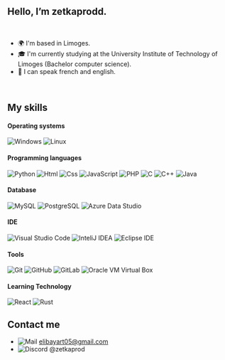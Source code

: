 ##  Hello, I’m zetkaprodd. 

<br>

- 🌍 I'm based in Limoges.
- 🎓 I'm currently studying at the University Institute of Technology of Limoges (Bachelor computer science).
- 💬 I can speak french and english.

<br>

## **My skills**

#### Operating systems
![Windows](https://img.shields.io/badge/Windows-0078D6?style=flat&logo=windows&logoColor=white) 
![Linux](https://img.shields.io/badge/Linux-FCC624?style=flat&logo=linux&logoColor=black)

#### Programming languages
![Python](https://img.shields.io/badge/Python-3776AB?style=flat&logo=python&logoColor=white)
![Html](https://img.shields.io/badge/Html-ff8000?style=flat&logo=html5&logoColor=white)
![Css](https://img.shields.io/badge/Css-032cfc?style=flat&logo=css3&logoColor=white)
![JavaScript](https://img.shields.io/badge/JavaScript-F0DB4F?style=flat&logo=Javascript&logoColor=white)
![PHP](https://img.shields.io/badge/PHP-AEB2D5?style=flat&logo=PHP&logoColor=white)
![C](https://img.shields.io/badge/C-737b4c?style=flat&logo=c&logoColor=white)
![C++](https://img.shields.io/badge/C++-a68523?style=flat&logo=cplusplus&logoColor=white)
![Java](https://img.shields.io/badge/Java-%23ED8B00.svg?style=flat&logo=openjdk&color=red&logoColor=white)


#### Database
![MySQL](https://img.shields.io/badge/MySQL-00758f?style=flat&logo=MySQL&logoColor=white)
![PostgreSQL](https://img.shields.io/badge/PostgreSQL-0064a5?style=flat&logo=PostgreSQL&logoColor=white)
![Azure Data Studio](https://img.shields.io/badge/Azure%20Data%20Studio-007FFF?style=flat&logo=/Azure%20Data%20Studio&logoColor=white)

#### IDE
![Visual Studio Code](https://img.shields.io/badge/Visual%20Studio%20Code-007ACC?style=flat&logo=visual-studio-code&logoColor=white)
![InteliJ IDEA](https://img.shields.io/badge/InteliJ%20IDEA-000000?style=flat&logo=intellijidea&logoColor=white)
![Eclipse IDE](https://img.shields.io/badge/Eclipse%20IDE-2C2255?style=flat&logo=eclipse-ide&color=blue)

#### Tools
![Git](https://img.shields.io/badge/Git-F1502F?style=flat&logo=git&logoColor=white)
![GitHub](https://img.shields.io/badge/GitHub-181717?style=flat&logo=Github&logoColor=white)
![GitLab](https://img.shields.io/badge/GitLab-fc6d26?style=flat&logo=GitLab&logoColor=white)
![Oracle VM Virtual Box](https://img.shields.io/badge/Oracle%20VM%20Virtual%20Box-C3C7D3?style=flat&logo=oracle&logoColor=white)

#### Learning Technology
![React](https://img.shields.io/badge/React-333?style=flat&logo=React&logoColor=white)
![Rust](https://img.shields.io/badge/Rust-b7410e?style=flat&logo=Rust&logoColor=white)

##  Contact me
- ![Mail](https://img.shields.io/badge/Mail-0078D6?style=flat&logo=gmail&logoColor=white) elibayart05@gmail.com
- ![Discord](https://img.shields.io/badge/Discord-7289DA?style=flat&logo=discord&logoColor=white) @zetkaprod

